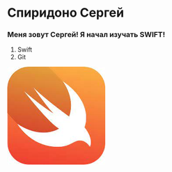 
# Спиридоно Сергей

### Меня зовут Сергей! Я начал изучать SWIFT!

1. Swift
1. Git

![Logo](/img/Swift.jpeg)
    
